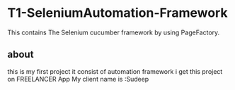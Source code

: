 # T1-SeleniumAutomation-Framework
This contains The Selenium cucumber framework by using PageFactory.
## about
  this is my first project it consist of automation framework i get this project on FREELANCER App
  My client name is :Sudeep